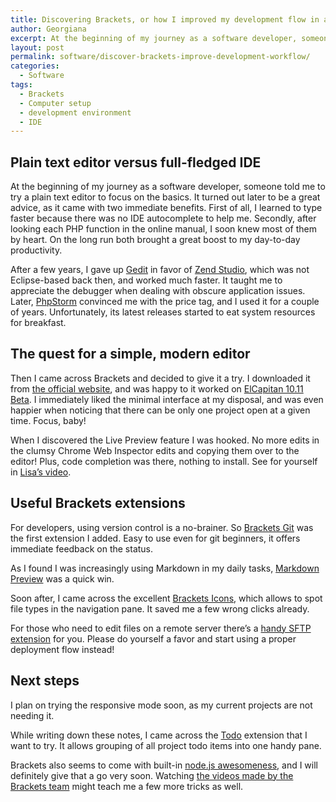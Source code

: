 ```yaml
---
title: Discovering Brackets, or how I improved my development flow in a few hours
author: Georgiana
excerpt: At the beginning of my journey as a software developer, someone told me to try a plain text editor to focus on the basics. I recently chose Brackets as my editor for Javascript-based projects, and greatly improved my workflow while keeping the system resource use down.
layout: post
permalink: software/discover-brackets-improve-development-workflow/
categories:
  - Software
tags:
  - Brackets
  - Computer setup
  - development environment
  - IDE
---
```

## Plain text editor versus full-fledged IDE

At the beginning of my journey as a software developer, someone told me to try a plain text editor to focus on the basics. It turned out later to be a great advice, as it came with two immediate benefits. First of all, I learned to type faster because there was no IDE autocomplete to help me. Secondly, after looking each PHP function in the online manual, I soon knew most of them by heart. On the long run both brought a great boost to my day-to-day productivity.

After a few years, I gave up [Gedit][1] in favor of [Zend Studio][2], which was not Eclipse-based back then, and worked much faster. It taught me to appreciate the debugger when dealing with obscure application issues. Later, [PhpStorm][3] convinced me with the price tag, and I used it for a couple of years. Unfortunately, its latest releases started to eat system resources for breakfast.

## The quest for a simple, modern editor

Then I came across Brackets and decided to give it a try. I downloaded it from [the official website][4], and was happy to it worked on [ElCapitan 10.11 Beta][5]. I immediately liked the minimal interface at my disposal, and was even happier when noticing that there can be only one project open at a given time. Focus, baby!

When I discovered the Live Preview feature I was hooked. No more edits in the clumsy Chrome Web Inspector edits and copying them over to the editor! Plus, code completion was there, nothing to install. See for yourself in [Lisa&#8217;s video][6].

## Useful Brackets extensions

For developers, using version control is a no-brainer. So [Brackets Git][7] was the first extension I added. Easy to use even for git beginners, it offers immediate feedback on the status.

As I found I was increasingly using Markdown in my daily tasks, [Markdown Preview][8] was a quick win.

Soon after, I came across the excellent [Brackets Icons][9], which allows to spot file types in the navigation pane. It saved me a few wrong clicks already.

For those who need to edit files on a remote server there&#8217;s a [handy SFTP extension][10] for you. Please do yourself a favor and start using a proper deployment flow instead!

## Next steps

I plan on trying the responsive mode soon, as my current projects are not needing it.

While writing down these notes, I came across the [Todo][11] extension that I want to try. It allows grouping of all project todo items into one handy pane.

Brackets also seems to come with built-in [node.js awesomeness][12], and I will definitely give that a go very soon. Watching [the videos made by the Brackets team][13] might teach me a few more tricks as well.

 [1]: https://wiki.gnome.org/Apps/Gedit
 [2]: http://www.zend.com/en/products/studio
 [3]: https://www.jetbrains.com/phpstorm/
 [4]: http://brackets.io
 [5]: https://www.apple.com/osx/elcapitan-preview/
 [6]: http://www.sitepoint.com/using-brackets-like-web-pro/
 [7]: https://github.com/zaggino/brackets-git
 [8]: https://github.com/gruehle/MarkdownPreview
 [9]: https://github.com/ivogabe/Brackets-Icons
 [10]: https://github.com/bigeyex/brackets-sftp-upload
 [11]: https://github.com/mikaeljorhult/brackets-todo
 [12]: http://blog.brackets.io/2013/08/28/theseus-javascript-debugger-for-chrome-and-nodejs/
 [13]: https://www.youtube.com/user/CodeBrackets/videos
